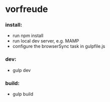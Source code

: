 # vorfreude
### install:
- run npm install
- run local dev server, e.g. MAMP
- configure the browserSync task in gulpfile.js

### dev:
- gulp dev

### build:
- gulp build